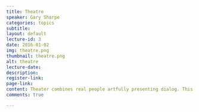 ```yaml
---
title: Theatre
speaker: Gary Sharpe
categories: topics
subtitle: 
layout: default
lecture-id: 3
date: 2016-01-02
img: theatre.png
thumbnail: theatre.png
alt: theatre
lecture-date:
description: 
register-link:
page-link:
content: Theater combines real people artfully presenting dialog. This combined with creative stage settings are powerful. You can learn to make better product presentations and pitches for funding of projects. I have learned that combining the theatrical arts with retail you can create trade show booths that are unique and make you more noticeable and memorable to customers. Add music and you ad even more power to you presentation or commercial.  Remember, you idea, product, selling proposition has to be repeated three times to get into the minds you want to get into.
comments: true

---
```


